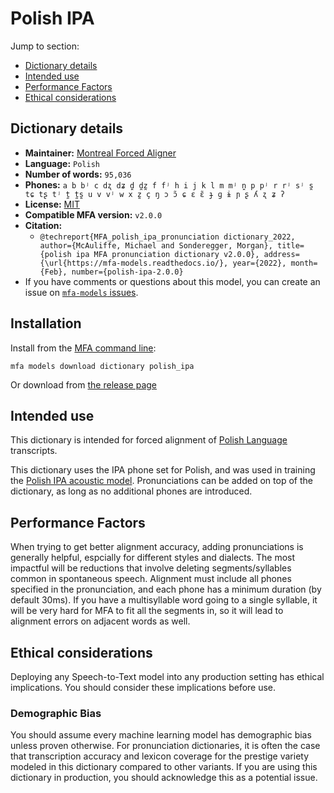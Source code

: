 
# Polish IPA

Jump to section:

- [Dictionary details](#dictionary-details)
- [Intended use](#intended-use)
- [Performance Factors](#performance-factors)
- [Ethical considerations](#ethical-considerations)

## Dictionary details

- **Maintainer:** [Montreal Forced Aligner](https://montreal-forced-aligner.readthedocs.io/)
- **Language:** `Polish`
- **Number of words:** `95,036`
- **Phones:** `a b bʲ c dʐ dʑ d̪ d̪z̪ f fʲ h i j k l m mʲ n̪ p pʲ r rʲ sʲ s̪ tɕ tʂ tʲ t̪ t̪s̪ u v vʲ w x z̪ ç ŋ ɔ ɔ̃ ɕ ɛ ɛ̃ ɟ ɡ ɨ ɲ ʂ ʎ ʐ ʑ ʔ`
- **License:** [MIT](https://github.com/MontrealCorpusTools/mfa-models/tree/main/dictionary/polish/ipa/v2.0.0/LICENSE)
- **Compatible MFA version:** `v2.0.0`
- **Citation:**
  - `@techreport{MFA_polish_ipa_pronunciation dictionary_2022, author={McAuliffe, Michael and Sonderegger, Morgan}, title={polish ipa MFA pronunciation dictionary v2.0.0}, address={\url{https://mfa-models.readthedocs.io/}, year={2022}, month={Feb}, number={polish-ipa-2.0.0}`
- If you have comments or questions about this model, you can create an issue on [`mfa-models` issues](https://github.com/MontrealCorpusTools/mfa-models/issues).

## Installation

Install from the [MFA command line](https://montreal-forced-aligner.readthedocs.io/en/latest/user_guide/models/index.html):

```
mfa models download dictionary polish_ipa
```

Or download from [the release page](https://github.com/MontrealCorpusTools/mfa-models/releases/tag/dictionary-polish_ipa-v2.0.0)

## Intended use

This dictionary is intended for forced alignment of [Polish Language](https://en.wikipedia.org/wiki/Polish_language) transcripts.

This dictionary uses the IPA phone set for Polish, and was used in training the
[Polish IPA acoustic model](https://github.com/MontrealCorpusTools/mfa-models/blob/main/acoustic/Polish/IPA/v2.0.0/).
Pronunciations can be added on top of the dictionary, as long as no additional phones are introduced.

## Performance Factors

When trying to get better alignment accuracy, adding pronunciations is generally helpful, espcially for different styles and dialects.  The most impactful will be reductions that
involve deleting segments/syllables common in spontaneous speech.  Alignment must include all phones specified in the pronunciation, and each phone has
a minimum duration (by default 30ms). If you have a multisyllable word going to a single syllable, it will be very hard for MFA to fit all the segments in,
so it will lead to alignment errors on adjacent words as well.

## Ethical considerations

Deploying any Speech-to-Text model into any production setting has ethical implications. You should consider these implications before use.

### Demographic Bias

You should assume every machine learning model has demographic bias unless proven otherwise.
For pronunciation dictionaries, it is often the case that transcription accuracy and lexicon coverage for the prestige variety modeled in this dictionary compared to other variants.
If you are using this dictionary in production, you should acknowledge this as a potential issue.
